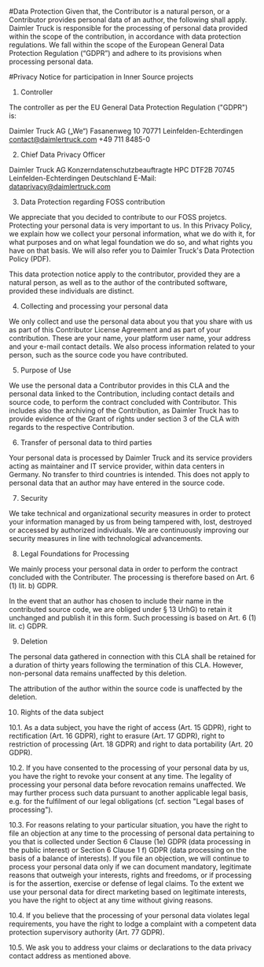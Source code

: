 #Data Protection
Given that, the Contributor is a natural person, or a Contributor provides personal data of an author, the following shall apply.
Daimler Truck is responsible for the processing of personal data provided within the scope of the contribution, in accordance with
data protection regulations. We fall within the scope of the European General Data Protection Regulation (“GDPR”) and adhere to its
provisions when processing personal data.

#Privacy Notice for participation in Inner Source projects

1.	Controller
	
The controller as per the EU General Data Protection Regulation ("GDPR") is:

Daimler Truck AG („We“)
Fasanenweg 10
70771 Leinfelden-Echterdingen
contact@daimlertruck.com
+49 711 8485-0 

2.	Chief Data Privacy Officer

Daimler Truck AG
Konzerndatenschutzbeauftragte
HPC DTF2B
70745 Leinfelden-Echterdingen
Deutschland
E-Mail: dataprivacy@daimlertruck.com

3.	Data Protection regarding FOSS contribution

We appreciate that you decided to contribute to our FOSS projetcs. Protecting your personal data is very important to us. In this Privacy Policy, we explain how we collect your personal information, what we do with it, for what purposes and on what legal foundation we do so, and what rights you have on that basis. We will also refer you to Daimler Truck's Data Protection Policy (PDF).

This data protection notice apply to the contributor, provided they are a natural person, as well as to the author of the contributed software, provided these individuals are distinct.

4.	Collecting and processing your personal data

We only collect and use the personal data about you that you share with us as part of this Contributor License Agreement and as part of your contribution. These are your name, your platform user name, your address and your e-mail contact details. We also process information related to your person, such as the source code you have contributed.

5.	Purpose of Use

We use the personal data a Contributor provides in this CLA and the personal data linked to the Contribution, including contact details and source code, to perform the contract concluded with Contributor. This includes also the archiving of the Contribution, as Daimler Truck has to provide evidence of the Grant of rights under section 3 of the CLA with regards to the respective Contribution.

6.	Transfer of personal data to third parties

Your personal data is processed by Daimler Truck and its service providers acting as maintainer and IT service provider, within data centers in Germany. No transfer to third countries is intended. This does not apply to personal data that an author may have entered in the source code.

7.	Security

We take technical and organizational security measures in order to protect your information managed by us from being tampered with, lost, destroyed or accessed by authorized individuals. We are continuously improving our security measures in line with technological advancements.

8.	Legal Foundations for Processing

We mainly process your personal data in order to perform the contract concluded with the Contributer. The processing is therefore based on Art. 6 (1) lit. b) GDPR.

In the event that an author has chosen to include their name in the contributed source code, we are obliged under § 13 UrhG) to retain it unchanged and publish it in this form. Such processing is based on Art. 6 (1) lit. c) GDPR.

9.	Deletion

The personal data gathered in connection with this CLA shall be retained for a duration of thirty years  following the termination of this CLA. However, non-personal data remains unaffected by this deletion.

The attribution of the author within the source code is unaffected by the deletion.

10.	Rights of the data subject

10.1.	As a data subject, you have the right of access (Art. 15 GDPR), right to rectification (Art. 16 GDPR), right to erasure (Art. 17 GDPR), right to restriction of processing (Art. 18 GDPR) and right to data portability (Art. 20 GDPR).

10.2.	If you have consented to the processing of your personal data by us, you have the right to revoke your consent at any time. The legality of processing your personal data before revocation remains unaffected. We may further process such data pursuant to another applicable legal basis, e.g. for the fulfilment of our legal obligations (cf. section "Legal bases of processing").

10.3.	For reasons relating to your particular situation, you have the right to file an objection at any time to the processing of personal data pertaining to you that is collected under Section 6 Clause (1e) GDPR (data processing in the public interest) or Section 6 Clause 1 f) GDPR (data processing on the basis of a balance of interests). If you file an objection, we will continue to process your personal data only if we can document mandatory, legitimate reasons that outweigh your interests, rights and freedoms, or if processing is for the assertion, exercise or defense of legal claims. To the extent we use your personal data for direct marketing based on legitimate interests, you have the right to object at any time without giving reasons.

10.4.	If you believe that the processing of your personal data violates legal requirements, you have the right to lodge a complaint with a competent data protection supervisory authority (Art. 77 GDPR).

10.5.	We ask you to address your claims or declarations to the data privacy contact address as mentioned above. 
